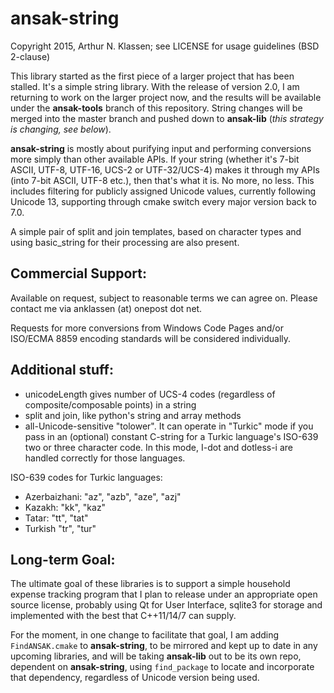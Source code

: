 ansak-string
============

Copyright 2015, Arthur N. Klassen; see LICENSE for usage guidelines (BSD 2-clause)

This library started as the first piece of a larger project that has been stalled. It's a simple string library. With the release of version 2.0, I am returning to work on the larger project now, and the results will be available under the **ansak-tools** branch of this repository. String changes will be merged into the master branch and pushed down to **ansak-lib** (*this strategy is changing, see below*).

**ansak-string** is mostly about purifying input and performing conversions more simply than other available APIs. If your string (whether it's 7-bit ASCII, UTF-8, UTF-16, UCS-2 or UTF-32/UCS-4) makes it through my APIs (into 7-bit ASCII, UTF-8 etc.), then that's what it is. No more, no less. This includes filtering for publicly assigned Unicode values, currently following Unicode 13, supporting through cmake switch every major version back to 7.0.

A simple pair of split and join templates, based on character types and using basic\_string for their processing are also present.

Commercial Support:
-------------------

Available on request, subject to reasonable terms we can agree on. Please contact me via anklassen (at) onepost dot net.

Requests for more conversions from Windows Code Pages and/or ISO/ECMA 8859 encoding standards will be considered individually.

Additional stuff:
-----------------

* unicodeLength gives number of UCS-4 codes (regardless of composite/composable points) in a string
* split and join, like python's string and array methods
* all-Unicode-sensitive "tolower". It can operate in "Turkic" mode if you pass in an (optional) constant C-string for a Turkic language's ISO-639 two or three character code. In this mode, I-dot and dotless-i are handled correctly for those languages.

ISO-639 codes for Turkic languages:

* Azerbaizhani: "az", "azb", "aze", "azj"
* Kazakh: "kk", "kaz"
* Tatar: "tt", "tat"
* Turkish "tr", "tur"

Long-term Goal:
---------------

The ultimate goal of these libraries is to support a simple household expense tracking program that I plan to release under an appropriate open source license, probably using Qt for User Interface, sqlite3 for storage and implemented with the best that C++11/14/7 can supply.

For the moment, in one change to facilitate that goal, I am adding `FindANSAK.cmake` to **ansak-string**, to be mirrored and kept up to date in any upcoming libraries, and will be taking **ansak-lib** out to be its own repo, dependent on **ansak-string**, using `find_package` to locate and incorporate that dependency, regardless of Unicode version being used.
